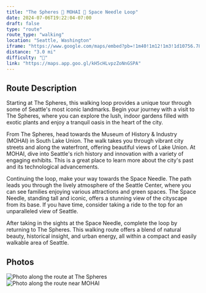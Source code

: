 ```yaml
---
title: "The Spheres 🔁 MOHAI 🔁 Space Needle Loop"
date: 2024-07-06T19:22:04-07:00
draft: false
type: "route"
route_type: "walking"
location: "Seattle, Washington"
iframe: "https://www.google.com/maps/embed?pb=!1m40!1m12!1m3!1d10756.787454172205!2d-122.35585299999998!3d47.62230440000001!2m3!1f0!2f0!3f0!3m2!1i1024!2i768!4f13.1!4m25!3e2!4m5!1s0x5490154bacdea015%3A0xf094e3f97bf283ef!2sAmazon%20Community%20Banana%20Stand%2C%202031%207th%20Ave%2C%20Seattle%2C%20WA%2098121!3m2!1d47.6159452!2d-122.3395661!4m5!1s0x5490153bc0058c35%3A0x85f9776196864bd7!2sMuseum%20of%20History%20%26%20Industry%20(MOHAI)%2C%20Terry%20Avenue%20North%2C%20Seattle%2C%20WA!3m2!1d47.627583099999995!2d-122.3369278!4m5!1s0x5490154471be8ed3%3A0xde04af6753ca2e27!2sClimate%20Pledge%20Arena!3m2!1d47.622071299999995!2d-122.3540714!4m5!1s0x5490154bacdea015%3A0xf094e3f97bf283ef!2sAmazon%20Community%20Banana%20Stand!3m2!1d47.6159452!2d-122.3395661!5e0!3m2!1sen!2sus!4v1720323230216!5m2!1sen!2sus"
distance: "3.0 mi"
difficulty: "🌱"
link: "https://maps.app.goo.gl/kH5cHLvpzZoNnGSPA"
---
```


## Route Description
Starting at The Spheres, this walking loop provides a unique tour through some of Seattle's most iconic landmarks. Begin your journey with a visit to The Spheres, where you can explore the lush, indoor gardens filled with exotic plants and enjoy a tranquil oasis in the heart of the city.

From The Spheres, head towards the Museum of History & Industry (MOHAI) in South Lake Union. The walk takes you through vibrant city streets and along the waterfront, offering beautiful views of Lake Union. At MOHAI, dive into Seattle's rich history and innovation with a variety of engaging exhibits. This is a great place to learn more about the city's past and its technological advancements.

Continuing the loop, make your way towards the Space Needle. The path leads you through the lively atmosphere of the Seattle Center, where you can see families enjoying various attractions and green spaces. The Space Needle, standing tall and iconic, offers a stunning view of the cityscape from its base. If you have time, consider taking a ride to the top for an unparalleled view of Seattle.

After taking in the sights at the Space Needle, complete the loop by returning to The Spheres. This walking route offers a blend of natural beauty, historical insight, and urban energy, all within a compact and easily walkable area of Seattle.

## Photos
![Photo along the route at The Spheres](/images/Spheres-MOHAI-SpaceNeedle/IMG_0759.png)
![Photo along the route near MOHAI](/images/Spheres-MOHAI-SpaceNeedle/IMG_0852.png)